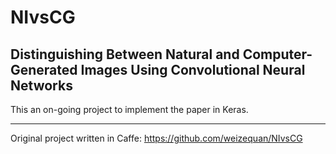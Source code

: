 # NIvsCG
## Distinguishing Between Natural and Computer-Generated Images Using Convolutional Neural Networks

This an on-going project to implement the paper in Keras.

----------------------------------------

Original project written in Caffe: https://github.com/weizequan/NIvsCG
